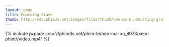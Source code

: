 ```yaml
---
layout: page
title: Mourning Grave
thumb: http://cdn.phim3s.net/images/films/thumb/hon-ma-nu-mourning-grave-2014.jpg
---
```

{% include jwpadv src='//phim3s.net/phim-le/hon-ma-nu_8073/xem-phim//video.mp4' %}